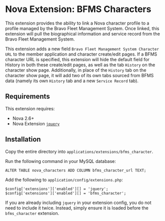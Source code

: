 # Nova Extension: BFMS Characters

This extension provides the ability to link a Nova character profile to a profile managed by the Bravo Fleet Management System. Once linked, this extension will pull the biographical information and service record from the Bravo Fleet Management System.

This extension adds a new field `Bravo Fleet Management System Character URL` to the member application and character create/edit pages. If a BFMS character URL is specified, this extension will hide the default field for History in both these create/edit pages, as well as the tab `History` on the character show page. Additionally, in place of the `History` tab on the character show page, it will add two of its own tabs sourced from BFMS data (namely its own `History` tab and a new `Service Record` tab).

## Requirements

This extension requires:

- Nova 2.6+
- Nova Extension [`jquery`](https://github.com/jonmatterson/nova-ext-jquery)

## Installation

Copy the entire directory into `applications/extensions/bfms_character`.

Run the following command in your MySQL database:

```
ALTER TABLE nova_characters ADD COLUMN bfms_character_url TEXT;
```

Add the following to `application/config/extensions.php`:

```
$config['extensions']['enabled'][] = 'jquery';
$config['extensions']['enabled'][] = 'bfms_character';
```

If you are already including `jquery` in your extension config, you do not need to include it twice. Instead, simply ensure it is loaded before the `bfms_character` extension.
